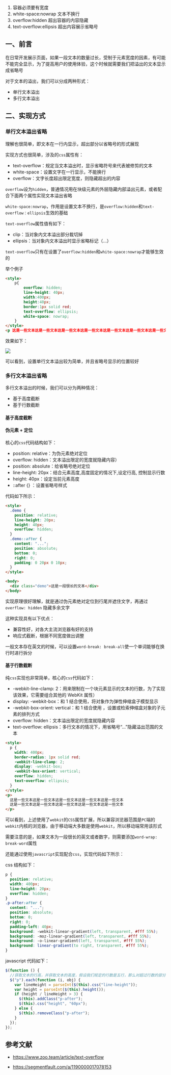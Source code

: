 1. 容器必须要有宽度  
2. white-space:nowrap  文本不换行  
3. overflow:hidden  超出容器的内容隐藏  
4. text-overflow:ellipsis  超出内容展示省略号  
## 一、前言

在日常开发展示页面，如果一段文本的数量过长，受制于元素宽度的因素，有可能不能完全显示，为了提高用户的使用体验，这个时候就需要我们把溢出的文本显示成省略号

对于文本的溢出，我们可以分成两种形式：

- 单行文本溢出
- 多行文本溢出

## 二、实现方式

### 单行文本溢出省略

理解也很简单，即文本在一行内显示，超出部分以省略号的形式展现

实现方式也很简单，涉及的`css`属性有：

- text-overflow：规定当文本溢出时，显示省略符号来代表被修剪的文本
- white-space：设置文字在一行显示，不能换行
- overflow：文字长度超出限定宽度，则隐藏超出的内容

`overflow`设为`hidden`，普通情况用在块级元素的外层隐藏内部溢出元素，或者配合下面两个属性实现文本溢出省略

`white-space:nowrap`，作用是设置文本不换行，是`overflow:hidden`和`text-overflow：ellipsis`生效的基础

`text-overflow`属性值有如下：

- clip：当对象内文本溢出部分裁切掉
- ellipsis：当对象内文本溢出时显示省略标记（...）

`text-overflow`只有在设置了`overflow:hidden`和`white-space:nowrap`才能够生效的

举个例子

```html
<style>
    p{
        overflow: hidden;
        line-height: 40px;
        width:400px;
        height:40px;
        border:1px solid red;
        text-overflow: ellipsis;
        white-space: nowrap;
    }
</style>
<p 这是一些文本这是一些文本这是一些文本这是一些文本这是一些文本这是一些文本这是一些文本这是一些文本这是一些文本这是一些文本</p >
```

效果如下：

![](https://static.vue-js.com/bb3048e0-a0e9-11eb-85f6-6fac77c0c9b3.png)

可以看到，设置单行文本溢出较为简单，并且省略号显示的位置较好

### 多行文本溢出省略

多行文本溢出的时候，我们可以分为两种情况：

- 基于高度截断
- 基于行数截断

#### 基于高度截断

#### 伪元素 + 定位

核心的`css`代码结构如下：

- position: relative：为伪元素绝对定位
- overflow: hidden：文本溢出限定的宽度就隐藏内容）
- position: absolute：给省略号绝对定位
- line-height: 20px：结合元素高度,高度固定的情况下,设定行高, 控制显示行数
- height: 40px：设定当前元素高度
- ::after {} ：设置省略号样式

代码如下所示：

```html
<style>
  .demo {
    position: relative;
    line-height: 20px;
    height: 40px;
    overflow: hidden;
  }
  .demo::after {
    content: "...";
    position: absolute;
    bottom: 0;
    right: 0;
    padding: 0 20px 0 10px;
  }
</style>

<body>
  <div class="demo">这是一段很长的文本</div>
</body>
```

实现原理很好理解，就是通过伪元素绝对定位到行尾并遮住文字，再通过 `overflow: hidden` 隐藏多余文字

这种实现具有以下优点：

- 兼容性好，对各大主流浏览器有好的支持
- 响应式截断，根据不同宽度做出调整

一般文本存在英文的时候，可以设置`word-break: break-all`使一个单词能够在换行时进行拆分

#### 基于行数截断

纯`css`实现也非常简单，核心的`css`代码如下：

- -webkit-line-clamp: 2：用来限制在一个块元素显示的文本的行数，为了实现该效果，它需要组合其他的 WebKit 属性）
- display: -webkit-box：和 1 结合使用，将对象作为弹性伸缩盒子模型显示
- -webkit-box-orient: vertical：和 1 结合使用 ，设置或检索伸缩盒对象的子元素的排列方式
- overflow: hidden：文本溢出限定的宽度就隐藏内容
- text-overflow: ellipsis：多行文本的情况下，用省略号“…”隐藏溢出范围的文本

```html
<style>
  p {
    width: 400px;
    border-radius: 1px solid red;
    -webkit-line-clamp: 2;
    display: -webkit-box;
    -webkit-box-orient: vertical;
    overflow: hidden;
    text-overflow: ellipsis;
  }
</style>
<p>
  这是一些文本这是一些文本这是一些文本这是一些文本这是一些文本
  这是一些文本这是一些文本这是一些文本这是一些文本这是一些文本
</p>
```

可以看到，上述使用了`webkit`的`CSS`属性扩展，所以兼容浏览器范围是`PC`端的`webkit`内核的浏览器，由于移动端大多数是使用`webkit`，所以移动端常用该形式

需要注意的是，如果文本为一段很长的英文或者数字，则需要添加`word-wrap: break-word`属性

还能通过使用`javascript`实现配合`css`，实现代码如下所示：

css 结构如下：

```css
p {
  position: relative;
  width: 400px;
  line-height: 20px;
  overflow: hidden;
}
.p-after:after {
  content: "...";
  position: absolute;
  bottom: 0;
  right: 0;
  padding-left: 40px;
  background: -webkit-linear-gradient(left, transparent, #fff 55%);
  background: -moz-linear-gradient(left, transparent, #fff 55%);
  background: -o-linear-gradient(left, transparent, #fff 55%);
  background: linear-gradient(to right, transparent, #fff 55%);
}
```

javascript 代码如下：

```js
$(function () {
  //获取文本的行高，并获取文本的高度，假设我们规定的行数是五行，那么对超过行数的部分进行限制高度，并加上省略号
  $("p").each(function (i, obj) {
    var lineHeight = parseInt($(this).css("line-height"));
    var height = parseInt($(this).height());
    if (height / lineHeight > 3) {
      $(this).addClass("p-after");
      $(this).css("height", "60px");
    } else {
      $(this).removeClass("p-after");
    }
  });
});
```

## 参考文献

- https://www.zoo.team/article/text-overflow

- https://segmentfault.com/a/1190000017078153
